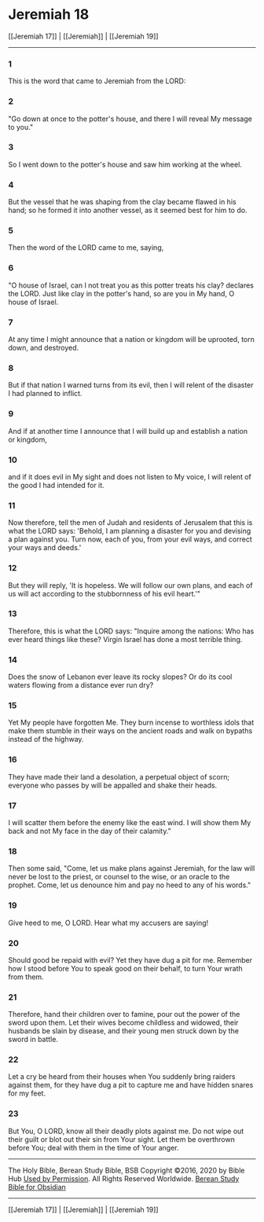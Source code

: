 # Jeremiah 18

[[Jeremiah 17]] | [[Jeremiah]] | [[Jeremiah 19]]

---

### 1
This is the word that came to Jeremiah from the LORD:

### 2
"Go down at once to the potter's house, and there I will reveal My message to you."

### 3
So I went down to the potter's house and saw him working at the wheel.

### 4
But the vessel that he was shaping from the clay became flawed in his hand; so he formed it into another vessel, as it seemed best for him to do.

### 5
Then the word of the LORD came to me, saying,

### 6
"O house of Israel, can I not treat you as this potter treats his clay? declares the LORD. Just like clay in the potter's hand, so are you in My hand, O house of Israel.

### 7
At any time I might announce that a nation or kingdom will be uprooted, torn down, and destroyed.

### 8
But if that nation I warned turns from its evil, then I will relent of the disaster I had planned to inflict.

### 9
And if at another time I announce that I will build up and establish a nation or kingdom,

### 10
and if it does evil in My sight and does not listen to My voice, I will relent of the good I had intended for it.

### 11
Now therefore, tell the men of Judah and residents of Jerusalem that this is what the LORD says: 'Behold, I am planning a disaster for you and devising a plan against you. Turn now, each of you, from your evil ways, and correct your ways and deeds.'

### 12
But they will reply, 'It is hopeless. We will follow our own plans, and each of us will act according to the stubbornness of his evil heart.'"

### 13
Therefore, this is what the LORD says: "Inquire among the nations: Who has ever heard things like these? Virgin Israel has done a most terrible thing.

### 14
Does the snow of Lebanon ever leave its rocky slopes? Or do its cool waters flowing from a distance ever run dry?

### 15
Yet My people have forgotten Me. They burn incense to worthless idols that make them stumble in their ways on the ancient roads and walk on bypaths instead of the highway.

### 16
They have made their land a desolation, a perpetual object of scorn; everyone who passes by will be appalled and shake their heads.

### 17
I will scatter them before the enemy like the east wind. I will show them My back and not My face in the day of their calamity."

### 18
Then some said, "Come, let us make plans against Jeremiah, for the law will never be lost to the priest, or counsel to the wise, or an oracle to the prophet. Come, let us denounce him and pay no heed to any of his words."

### 19
Give heed to me, O LORD. Hear what my accusers are saying!

### 20
Should good be repaid with evil? Yet they have dug a pit for me. Remember how I stood before You to speak good on their behalf, to turn Your wrath from them.

### 21
Therefore, hand their children over to famine, pour out the power of the sword upon them. Let their wives become childless and widowed, their husbands be slain by disease, and their young men struck down by the sword in battle.

### 22
Let a cry be heard from their houses when You suddenly bring raiders against them, for they have dug a pit to capture me and have hidden snares for my feet.

### 23
But You, O LORD, know all their deadly plots against me. Do not wipe out their guilt or blot out their sin from Your sight. Let them be overthrown before You; deal with them in the time of Your anger.

---

The Holy Bible, Berean Study Bible, BSB
Copyright ©2016, 2020 by Bible Hub
[Used by Permission](https://berean.bible/terms.htm). All Rights Reserved Worldwide.
[Berean Study Bible for Obsidian](https://github.com/gapmiss/berean-study-bible-for-obsidian)

---

[[Jeremiah 17]] | [[Jeremiah]] | [[Jeremiah 19]]

